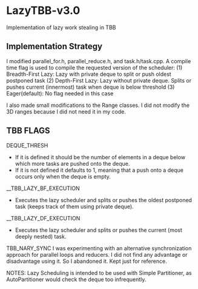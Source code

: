LazyTBB-v3.0
============

Implementation of lazy work stealing in TBB


Implementation Strategy
-----------------------
I modified parallel_for.h, parallel_reduce.h, and task.h/task.cpp. A compile time flag is used to compile the requested version of the scheduler:
(1) Breadth-First Lazy: Lazy with private deque to split or push oldest postponed task
(2) Depth-First Lazy: Lazy without private deque. Splits or pushes current (innermost) task when deque is below threshold
(3) Eager(default): No flag needed in this case

I also made small modifications to the Range classes. I did not modify the 3D ranges because I did not need it in my code.


TBB FLAGS
---------
DEQUE_THRESH
* If it is defined it should be the number of elements in a deque below which more tasks are pushed onto the deque.
* If it is not defined it defaults to 1, meaning that a push onto a deque occurs only when the deque is empty.

__TBB_LAZY_BF_EXECUTION
* Executes the lazy scheduler and splits or pushes the oldest postponed task (keeps track of them using private deque).

__TBB_LAZY_DF_EXECUTION
* Executes the lazy scheduler and splits or pushes the current (most deeply nested) task.

TBB_NARY_SYNC
I was experimenting with an alternative synchronization approach for parallel loops and reducers. I did not find any advantage or disadvantage using it. So I abandoned it. Kept just for reference.

NOTES:
Lazy Scheduling is intended to be used with Simple Partitioner, as AutoPartitioner would check the deque too infrequently.

